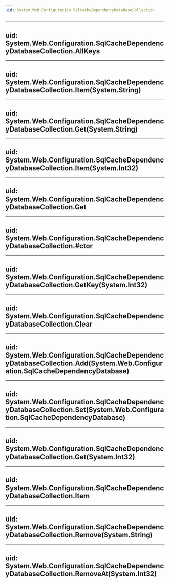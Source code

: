 ```yaml
---
uid: System.Web.Configuration.SqlCacheDependencyDatabaseCollection
---
```


---
uid: System.Web.Configuration.SqlCacheDependencyDatabaseCollection.AllKeys
---

---
uid: System.Web.Configuration.SqlCacheDependencyDatabaseCollection.Item(System.String)
---

---
uid: System.Web.Configuration.SqlCacheDependencyDatabaseCollection.Get(System.String)
---

---
uid: System.Web.Configuration.SqlCacheDependencyDatabaseCollection.Item(System.Int32)
---

---
uid: System.Web.Configuration.SqlCacheDependencyDatabaseCollection.Get
---

---
uid: System.Web.Configuration.SqlCacheDependencyDatabaseCollection.#ctor
---

---
uid: System.Web.Configuration.SqlCacheDependencyDatabaseCollection.GetKey(System.Int32)
---

---
uid: System.Web.Configuration.SqlCacheDependencyDatabaseCollection.Clear
---

---
uid: System.Web.Configuration.SqlCacheDependencyDatabaseCollection.Add(System.Web.Configuration.SqlCacheDependencyDatabase)
---

---
uid: System.Web.Configuration.SqlCacheDependencyDatabaseCollection.Set(System.Web.Configuration.SqlCacheDependencyDatabase)
---

---
uid: System.Web.Configuration.SqlCacheDependencyDatabaseCollection.Get(System.Int32)
---

---
uid: System.Web.Configuration.SqlCacheDependencyDatabaseCollection.Item
---

---
uid: System.Web.Configuration.SqlCacheDependencyDatabaseCollection.Remove(System.String)
---

---
uid: System.Web.Configuration.SqlCacheDependencyDatabaseCollection.RemoveAt(System.Int32)
---
